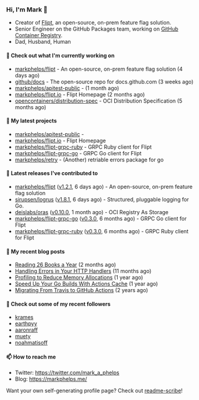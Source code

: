 ### Hi, I'm Mark 👋

* Creator of [Flipt](https://github.com/markphelps/flipt), an open-source, on-prem feature flag solution.
* Senior Engineer on the GitHub Packages team, working on [GitHub Container Registry](https://github.blog/2020-09-01-introducing-github-container-registry/).
* Dad, Husband, Human

#### 👷 Check out what I'm currently working on

- [markphelps/flipt](https://github.com/markphelps/flipt) - An open-source, on-prem feature flag solution (4 days ago)
- [github/docs](https://github.com/github/docs) - The open-source repo for docs.github.com (3 weeks ago)
- [markphelps/apitest-public](https://github.com/markphelps/apitest-public) -  (1 month ago)
- [markphelps/flipt.io](https://github.com/markphelps/flipt.io) - Flipt Homepage (2 months ago)
- [opencontainers/distribution-spec](https://github.com/opencontainers/distribution-spec) - OCI Distribution Specification (5 months ago)

#### 🌱 My latest projects

- [markphelps/apitest-public](https://github.com/markphelps/apitest-public) - 
- [markphelps/flipt.io](https://github.com/markphelps/flipt.io) - Flipt Homepage
- [markphelps/flipt-grpc-ruby](https://github.com/markphelps/flipt-grpc-ruby) - GRPC Ruby client for Flipt
- [markphelps/flipt-grpc-go](https://github.com/markphelps/flipt-grpc-go) - GRPC Go client for Flipt
- [markphelps/retry](https://github.com/markphelps/retry) - (Another) retriable errors package for go

#### 🔭 Latest releases I've contributed to

- [markphelps/flipt](https://github.com/markphelps/flipt) ([v1.2.1](https://github.com/markphelps/flipt/releases/tag/v1.2.1), 6 days ago) - An open-source, on-prem feature flag solution
- [sirupsen/logrus](https://github.com/sirupsen/logrus) ([v1.8.1](https://github.com/sirupsen/logrus/releases/tag/v1.8.1), 6 days ago) - Structured, pluggable logging for Go.
- [deislabs/oras](https://github.com/deislabs/oras) ([v0.10.0](https://github.com/deislabs/oras/releases/tag/v0.10.0), 1 month ago) - OCI Registry As Storage
- [markphelps/flipt-grpc-go](https://github.com/markphelps/flipt-grpc-go) ([v0.3.0](https://github.com/markphelps/flipt-grpc-go/releases/tag/v0.3.0), 6 months ago) - GRPC Go client for Flipt
- [markphelps/flipt-grpc-ruby](https://github.com/markphelps/flipt-grpc-ruby) ([v0.3.0](https://github.com/markphelps/flipt-grpc-ruby/releases/tag/v0.3.0), 6 months ago) - GRPC Ruby client for Flipt

#### 📜 My recent blog posts

- [Reading 26 Books a Year](https://markphelps.me/2020/12/reading-26-books-a-year/) (2 months ago)
- [Handling Errors in Your HTTP Handlers](https://markphelps.me/2020/04/handling-errors-in-your-http-handlers/) (11 months ago)
- [Profiling to Reduce Memory Allocations](https://markphelps.me/2019/11/profiling-to-reduce-memory-allocations/) (1 year ago)
- [Speed Up Your Go Builds With Actions Cache](https://markphelps.me/2019/11/speed-up-your-go-builds-with-actions-cache/) (1 year ago)
- [Migrating From Travis to GitHub Actions](https://markphelps.me/2019/09/migrating-from-travis-to-github-actions/) (2 years ago)

#### 👯 Check out some of my recent followers

- [krames](https://github.com/krames)
- [earthpyy](https://github.com/earthpyy)
- [aaronraff](https://github.com/aaronraff)
- [muety](https://github.com/muety)
- [noahmatisoff](https://github.com/noahmatisoff)

#### 📫 How to reach me

- Twitter: https://twitter.com/mark_a_phelps
- Blog: https://markphelps.me/

Want your own self-generating profile page? Check out [readme-scribe](https://github.com/muesli/readme-scribe)!

